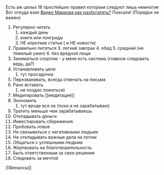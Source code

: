 Есть аж целых 18 простейших правил которым следуют лишь немногие
Вот откуда взял [Видео Маркова как разбогатеть?](https://www.youtube.com/watch?v=rqjor1-wBDg&ab_channel=%D0%A5%D1%83%D0%BB%D0%B8%D0%BD%D0%BE%D0%BC%D0%B8%D0%BA%D0%B0)
Поехали! (Порядок не важен)

1. Регулярно читать  
	1. каждый день 
	2. книги или лонгриды
	3. НЕ короткие статьи ( и НЕ новости)
2. Правильно питаться 
	3. легкий завтрак
	4. обед
	5. средний (не тяжелый ужин)
	6. без вредной пищи
3. Заниматься спортом - у меня есть система (главное следовать ведь, да?)
4. Устанавливать цели 
	1. тут просадочка
5. Перезванивать, всегда отвечать на письма
6. Рано вставать
	1. не поздно ложиться)
7. Медитировать [[медитация]]
8. Экономить 
	1. тут вроде все ок (пока и не зарабатываю)
9. Тратить меньше чем зарабатываешь
10. Откладывать деньги
11. Инвестировать сбережения
12. Пробовать новое
13. Не связываться с негативными людьми
14. Не откладывать важные дела на потом
15. Общаться с успешными людьми
16. Жертвовать на благотворительность
17. Быть ответственным за свои решения
18. Следовать за мечтой 


[[Финансы]]